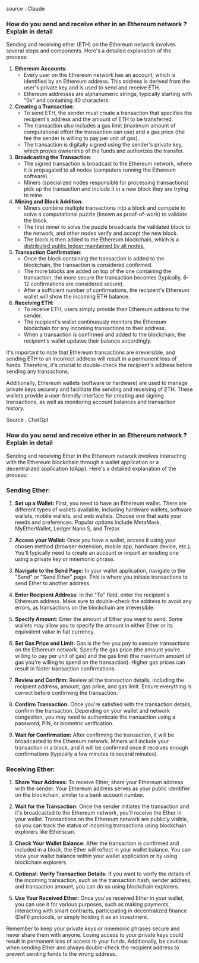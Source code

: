 
source : Claude

### How do you send and receive ether in an Ethereum network ? Explain in detail

Sending and receiving ether (ETH) on the Ethereum network involves several steps and components. Here's a detailed explanation of the process:

1. **Ethereum Accounts**:
    - Every user on the Ethereum network has an account, which is identified by an Ethereum address. This address is derived from the user's private key and is used to send and receive ETH.
    - Ethereum addresses are alphanumeric strings, typically starting with "0x" and containing 40 characters.
2. **Creating a Transaction**:
    - To send ETH, the sender must create a transaction that specifies the recipient's address and the amount of ETH to be transferred.
    - The transaction also includes a gas limit (maximum amount of computational effort the transaction can use) and a gas price (the fee the sender is willing to pay per unit of gas).
    - The transaction is digitally signed using the sender's private key, which proves ownership of the funds and authorizes the transfer.
3. **Broadcasting the Transaction**:
    - The signed transaction is broadcast to the Ethereum network, where it is propagated to all nodes (computers running the Ethereum software).
    - Miners (specialized nodes responsible for processing transactions) pick up the transaction and include it in a new block they are trying to mine.
4. **Mining and Block Addition**:
    - Miners combine multiple transactions into a block and compete to solve a computational puzzle (known as proof-of-work) to validate the block.
    - The first miner to solve the puzzle broadcasts the validated block to the network, and other nodes verify and accept the new block.
    - The block is then added to the Ethereum blockchain, which is a<u> distributed public ledger maintained by all nodes.</u>
5. **Transaction Confirmation**:
    - Once the block containing the transaction is added to the blockchain, the transaction is considered confirmed.
    - The more blocks are added on top of the one containing the transaction, the more secure the transaction becomes (typically, 6-12 confirmations are considered secure).
    - After a sufficient number of confirmations, the recipient's Ethereum wallet will show the incoming ETH balance.
6. **Receiving ETH**:
    - To receive ETH, users simply provide their Ethereum address to the sender.
    - The recipient's wallet continuously monitors the Ethereum blockchain for any incoming transactions to their address.
    - When a transaction is confirmed and added to the blockchain, the recipient's wallet updates their balance accordingly.

It's important to note that Ethereum transactions are irreversible, and sending ETH to an incorrect address will result in a permanent loss of funds. Therefore, it's crucial to double-check the recipient's address before sending any transactions.

Additionally, Ethereum wallets (software or hardware) are used to manage private keys securely and facilitate the sending and receiving of ETH. These wallets provide a user-friendly interface for creating and signing transactions, as well as monitoring account balances and transaction history.


Source : ChatGpt

### How do you send and receive ether in an Ethereum network ? Explain in detail

Sending and receiving Ether in the Ethereum network involves interacting with the Ethereum blockchain through a wallet application or a decentralized application (dApp). Here's a detailed explanation of the process:

### Sending Ether:

1. **Set up a Wallet:** First, you need to have an Ethereum wallet. There are different types of wallets available, including hardware wallets, software wallets, mobile wallets, and web wallets. Choose one that suits your needs and preferences. Popular options include MetaMask, MyEtherWallet, Ledger Nano S, and Trezor.
    
2. **Access your Wallet:** Once you have a wallet, access it using your chosen method (browser extension, mobile app, hardware device, etc.). You'll typically need to create an account or import an existing one using a private key or mnemonic phrase.
    
3. **Navigate to the Send Page:** In your wallet application, navigate to the "Send" or "Send Ether" page. This is where you initiate transactions to send Ether to another address.
    
4. **Enter Recipient Address:** In the "To" field, enter the recipient's Ethereum address. Make sure to double-check the address to avoid any errors, as transactions on the blockchain are irreversible.
    
5. **Specify Amount:** Enter the amount of Ether you want to send. Some wallets may allow you to specify the amount in either Ether or its equivalent value in fiat currency.
    
6. **Set Gas Price and Limit:** Gas is the fee you pay to execute transactions on the Ethereum network. Specify the gas price (the amount you're willing to pay per unit of gas) and the gas limit (the maximum amount of gas you're willing to spend on the transaction). Higher gas prices can result in faster transaction confirmations.
    
7. **Review and Confirm:** Review all the transaction details, including the recipient address, amount, gas price, and gas limit. Ensure everything is correct before confirming the transaction.
    
8. **Confirm Transaction:** Once you're satisfied with the transaction details, confirm the transaction. Depending on your wallet and network congestion, you may need to authenticate the transaction using a password, PIN, or biometric verification.
    
9. **Wait for Confirmation:** After confirming the transaction, it will be broadcasted to the Ethereum network. Miners will include your transaction in a block, and it will be confirmed once it receives enough confirmations (typically a few minutes to several minutes).
    

### Receiving Ether:

1. **Share Your Address:** To receive Ether, share your Ethereum address with the sender. Your Ethereum address serves as your public identifier on the blockchain, similar to a bank account number.
    
2. **Wait for the Transaction:** Once the sender initiates the transaction and it's broadcasted to the Ethereum network, you'll receive the Ether in your wallet. Transactions on the Ethereum network are publicly visible, so you can track the status of incoming transactions using blockchain explorers like Etherscan.
    
3. **Check Your Wallet Balance:** After the transaction is confirmed and included in a block, the Ether will reflect in your wallet balance. You can view your wallet balance within your wallet application or by using blockchain explorers.
    
4. **Optional: Verify Transaction Details:** If you want to verify the details of the incoming transaction, such as the transaction hash, sender address, and transaction amount, you can do so using blockchain explorers.
    
5. **Use Your Received Ether:** Once you've received Ether in your wallet, you can use it for various purposes, such as making payments, interacting with smart contracts, participating in decentralized finance (DeFi) protocols, or simply holding it as an investment.
    

Remember to keep your private keys or mnemonic phrases secure and never share them with anyone. Losing access to your private keys could result in permanent loss of access to your funds. Additionally, be cautious when sending Ether and always double-check the recipient address to prevent sending funds to the wrong address.